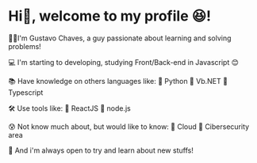# Hi👋, welcome to my profile 😆!

🧑🏻I'm Gustavo Chaves, a guy passionate about learning and solving problems!

💻 I'm starting to developing, studying Front/Back-end in Javascript 😊

📚 Have knowledge on others languages like:  🔸 Python    🔸 Vb.NET 🔸 Typescript

🛠 Use tools like:  🔸 ReactJS    🔸 node.js 

😰 Not know much about, but would like to know:  🔸 Cloud    🔸 Cibersecurity area

📍 And i'm always open to try and learn about new stuffs!
